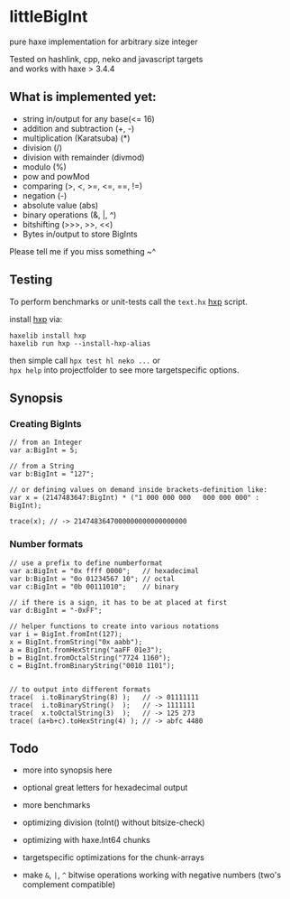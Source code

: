 # littleBigInt
pure haxe implementation for arbitrary size integer

Tested on hashlink, cpp, neko and javascript targets  
and works with haxe > 3.4.4  

## What is implemented yet:

- string in/output for any base(<= 16)
- addition and subtraction (+, -)
- multiplication (Karatsuba) (*)
- division (/)
- division with remainder (divmod)
- modulo (%)
- pow and powMod
- comparing (>, <, >=, <=, ==, !=)
- negation (-)
- absolute value (abs)
- binary operations (&, |, ^)
- bitshifting (>>>, >>, <<)
- Bytes in/output to store BigInts


Please tell me if you miss something ~^ 
  
  
## Testing

To perform benchmarks or unit-tests call the `text.hx` [hxp](https://lib.haxe.org/p/hxp) script. 
  
install [hxp](https://lib.haxe.org/p/hxp) via:
```
haxelib install hxp
haxelib run hxp --install-hxp-alias
```

then simple call `hpx test hl neko ...` or  
`hpx help` into projectfolder to see more targetspecific options.


## Synopsis


### Creating BigInts
```
// from an Integer
var a:BigInt = 5;

// from a String
var b:BigInt = "127";

// or defining values on demand inside brackets-definition like:
var x = (2147483647:BigInt) * ("1 000 000 000   000 000 000" : BigInt);

trace(x); // -> 2147483647000000000000000000
```


### Number formats
```
// use a prefix to define numberformat
var a:BigInt = "0x ffff 0000";   // hexadecimal
var b:BigInt = "0o 01234567 10"; // octal
var c:BigInt = "0b 00111010";    // binary  

// if there is a sign, it has to be at placed at first
var d:BigInt = "-0xFF";

// helper functions to create into various notations
var i = BigInt.fromInt(127);
x = BigInt.fromString("0x aabb");
a = BigInt.fromHexString("aaFF 01e3");
b = BigInt.fromOctalString("7724 1160");
c = BigInt.fromBinaryString("0010 1101");


// to output into different formats
trace(  i.toBinaryString(8) );   // -> 01111111
trace(  i.toBinaryString()  );   // -> 1111111
trace(  x.toOctalString(3)  );   // -> 125 273
trace( (a+b+c).toHexString(4) ); // -> abfc 4480

```




## Todo

- more into synopsis here
- optional great letters for hexadecimal output

- more benchmarks
- optimizing division (toInt() without bitsize-check)
- optimizing with haxe.Int64 chunks
- targetspecific optimizations for the chunk-arrays

- make `&`, `|`, `^` bitwise operations working with negative numbers (two's complement compatible)
